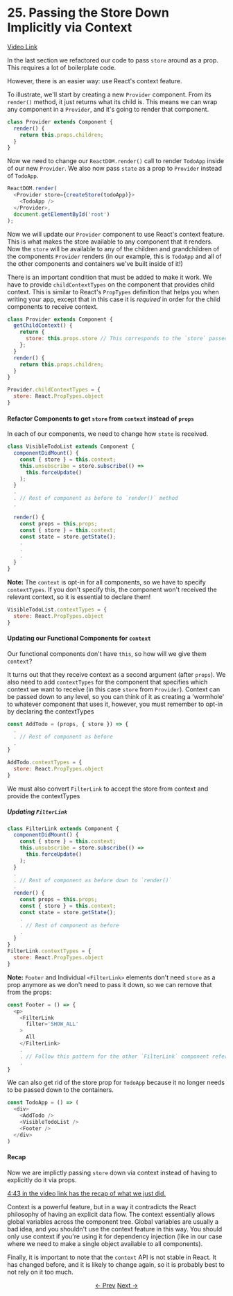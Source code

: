 # 25. Passing the Store Down Implicitly via Context
[Video Link](https://egghead.io/lessons/javascript-redux-passing-the-store-down-implicitly-via-context)

In the last section we refactored our code to pass `store` around as a prop. This requires a lot of boilerplate code.

However, there is an easier way: use React's context feature.

To illustrate, we'll start by creating a new `Provider` component. From its `render()` method, it just returns what its child is. This means we can wrap any component in a `Provider`, and it's going to render that component.

```JavaScript
class Provider extends Component {
  render() {
    return this.props.children;
  }
}
```

Now we need to change our `ReactDOM.render()` call to render `TodoApp` inside of our new `Provider`. We also now pass `state` as a prop to `Provider` instead of `TodoApp`.

```JavaScript
ReactDOM.render(
  <Provider store={createStore(todoApp)}>
    <TodoApp />
  </Provider>,
  document.getElementById('root')
);
```
Now we will update our `Provider` component to use React's context feature. This is what makes the store available to any component that it renders. Now the `store` will be available to any of the children and grandchildren of the components `Provider` renders (in our example, this is `TodoApp` and all of the other components and containers we've built inside of it!)

There is an important condition that must be added to make it work. We have to provide `childContextTypes` on the component that provides child context. This is similar to React's `PropTypes` definition that helps you when writing your app, except that in this case it is *required* in order for the child components to receive context.

```JavaScript
class Provider extends Component {
  getChildContext() {
    return {
      store: this.props.store // This corresponds to the `store` passed in as a prop
    };
  }
  render() {
    return this.props.children;
  }
}

Provider.childContextTypes = {
  store: React.PropTypes.object
}
```

#### Refactor Components to get `store` from `context` instead of `props`
In each of our components, we need to change how `state` is received.


```JavaScript
class VisibleTodoList extends Component {
  componentDidMount() {
    const { store } = this.context;
    this.unsubscribe = store.subscribe(() =>
      this.forceUpdate()
    );
  }
  .
  . // Rest of component as before to `render()` method
  .

  render() {
    const props = this.props;
    const { store } = this.context;
    const state = store.getState();
    .
    .
    .
  }
}
```
**Note:** The `context` is opt-in for all components, so we have to specify `contextTypes`. If you don't specify this, the component won't received the relevant context, so it is essential to declare them!

```JavaScript
VisibleTodoList.contextTypes = {
  store: React.PropTypes.object
}
```

#### Updating our Functional Components for `context`
Our functional components don't have `this`, so how will we give them `context`?

It turns out that they receive context as a second argument (after `props`). We also need to add `contextTypes` for the component that specifies which context we want to receive (in this case `store` from `Provider`). Context can be passed down to any level, so you can
think of it as creating a 'wormhole' to whatever component that uses it, however, you
must remember to opt-in by declaring the contextTypes

```JavaScript
const AddTodo = (props, { store }) => {
  .
  . // Rest of component as before
  .
}

AddTodo.contextTypes = {
  store: React.PropTypes.object
}
```

We must also convert `FilterLink` to accept the store from context and
provide the contextTypes

##### Updating `FilterLink`
```JavaScript
class FilterLink extends Component {
  componentDidMount() {
    const { store } = this.context;
    this.unsubscribe = store.subscribe(() =>
      this.forceUpdate()
    );
  }
  .
  . // Rest of component as before down to `render()`
  .
  render() {
    const props = this.props;
    const { store } = this.context;
    const state = store.getState();
    .
    . // Rest of component as before
    .
  }
}
FilterLink.contextTypes = {
  store: React.PropTypes.object
}
```

**Note:**  `Footer` and Individual `<FilterLink>` elements don't need `store` as a prop anymore as we don't need to pass it down, so we can remove that from the props:

```JavaScript
const Footer = () => {
  <p>
    <FilterLink
      filter='SHOW_ALL'
    >
      All
    </FilterLink>
    .
    . // Follow this pattern for the other `FilterLink` component references
    .
}
```

We can also get rid of the store prop for `TodoApp` because it no longer needs to be passed down to the containers.

```JavaScript
const TodoApp = () => (
  <div>
    <AddTodo />
    <VisibleTodoList />
    <Footer />
  </div>
)
```

#### Recap

Now we are implictly passing `store` down via context instead of having to explicitly do it via props.

[4:43 in the video link has the recap of what we just did.](https://egghead.io/lessons/javascript-redux-passing-the-store-down-implicitly-via-context)


Context is a powerful feature, but in a way it contradicts the React philosophy of having an explicit data flow. The context essentially allows global variables across the component tree. Global variables are usually a bad idea, and you shouldn't use the context feature in this way. You should only use context if you're using it for dependency injection (like in our case where we need to make a single object available to all components).

Finally, it is important to note that the `context` API is not stable in React. It has changed before, and it is likely to change again, so it is probably best to not rely on it too much.

<p align="center">
<a href="./19-Passing_the_Store_Down_Explicitly_via_Props.md"><- Prev</a>
<a href="./21-Passing_the_Store_Down_with_Provider_from_React_Redux.md">Next -></a>
</p>
